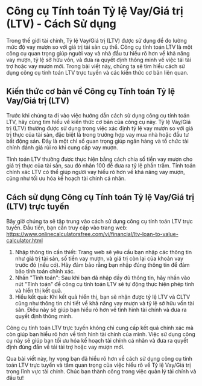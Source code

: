 Công cụ Tính toán Tỷ lệ Vay/Giá trị (LTV) - Cách Sử dụng
========================================================

Trong thế giới tài chính, Tỷ lệ Vay/Giá trị (LTV) được sử dụng để đo lường mức độ vay mượn so với giá trị tài sản cụ thể. Công cụ tính toán LTV là một công cụ quan trọng giúp người vay và nhà đầu tư hiểu rõ hơn về khả năng vay mượn, tỷ lệ sở hữu vốn, và đưa ra quyết định thông minh về việc tái tài trợ hoặc vay mượn mới. Trong bài viết này, chúng ta sẽ tìm hiểu cách sử dụng công cụ tính toán LTV trực tuyến và các kiến thức cơ bản liên quan.

Kiến thức cơ bản về Công cụ Tính toán Tỷ lệ Vay/Giá trị (LTV)
-------------------------------------------------------------

Trước khi chúng ta đi vào việc hướng dẫn cách sử dụng công cụ tính toán LTV, hãy cùng tìm hiểu về kiến thức cơ bản của công cụ này. Tỷ lệ Vay/Giá trị (LTV) thường được sử dụng trong việc xác định tỷ lệ vay mượn so với giá trị thực của tài sản, đặc biệt là trong trường hợp vay mua nhà hoặc đầu tư bất động sản. Đây là một chỉ số quan trọng giúp ngân hàng và tổ chức tài chính đánh giá rủi ro khi cung cấp vay mượn.

Tính toán LTV thường được thực hiện bằng cách chia số tiền vay mượn cho giá trị thực của tài sản, sau đó nhân 100 để đưa ra tỷ lệ phần trăm. Tính toán chính xác LTV có thể giúp người vay hiểu rõ hơn về khả năng vay mượn, cũng như tối ưu hóa kế hoạch tài chính cá nhân.

Cách sử dụng Công cụ Tính toán Tỷ lệ Vay/Giá trị (LTV) trực tuyến
-----------------------------------------------------------------

Bây giờ chúng ta sẽ tập trung vào cách sử dụng công cụ tính toán LTV trực tuyến. Đầu tiên, bạn cần truy cập vào trang web: <https://www.onlinecalculatorsfree.com/vi/financial/ltv-loan-to-value-calculator.html>

1. Nhập thông tin cần thiết: Trang web sẽ yêu cầu bạn nhập các thông tin như giá trị tài sản, số tiền vay mượn, và giá trị còn lại của khoản vay trước đó (nếu có). Hãy đảm bảo rằng bạn nhập đúng thông tin để đảm bảo tính toán chính xác.
2. Nhấn "Tính toán": Sau khi bạn đã nhập đầy đủ thông tin, hãy nhấn vào nút "Tính toán" để công cụ tính toán LTV sẽ tự động thực hiện phép tính và hiển thị kết quả.
3. Hiểu kết quả: Khi kết quả hiển thị, bạn sẽ nhận được tỷ lệ LTV và CLTV cũng như thông tin chi tiết về khả năng vay mượn và tỷ lệ sở hữu vốn tài sản. Điều này sẽ giúp bạn hiểu rõ hơn về tình hình tài chính và đưa ra quyết định thông minh.

Công cụ tính toán LTV trực tuyến không chỉ cung cấp kết quả chính xác mà còn giúp bạn hiểu rõ hơn về tình hình tài chính của mình. Việc sử dụng công cụ này sẽ giúp bạn tối ưu hóa kế hoạch tài chính cá nhân và đưa ra quyết định đúng đắn về tái tài trợ hoặc vay mượn mới.

Qua bài viết này, hy vọng bạn đã hiểu rõ hơn về cách sử dụng công cụ tính toán LTV trực tuyến và tầm quan trọng của việc hiểu rõ về Tỷ lệ Vay/Giá trị trong lĩnh vực tài chính. Chúc bạn thành công trong việc quản lý tài chính và đầu tư!